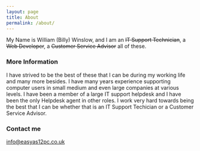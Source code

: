 ```yaml
---
layout: page
title: About
permalink: /about/
---
```


My Name is William (Billy) Winslow, and I am an <strike>IT Support Technician</strike>, a <strike>Web Developer</strike>, a <strike>Customer Service Advisor</strike> all of these.

### More Information

I have strived to be the best of these that I can be during my working life and many more besides. I have many years experience supporting computer users in small medium and even large companies at various levels. I have been a member of a large IT support helpdesk and I have been the only Helpdesk agent in other roles. I work very hard towards being the best that I can be whether that is an IT Support Techician or a Customer Service Advisor.

### Contact me

[info@easyas12pc.co.uk](mailto:info@easyas12pc)
